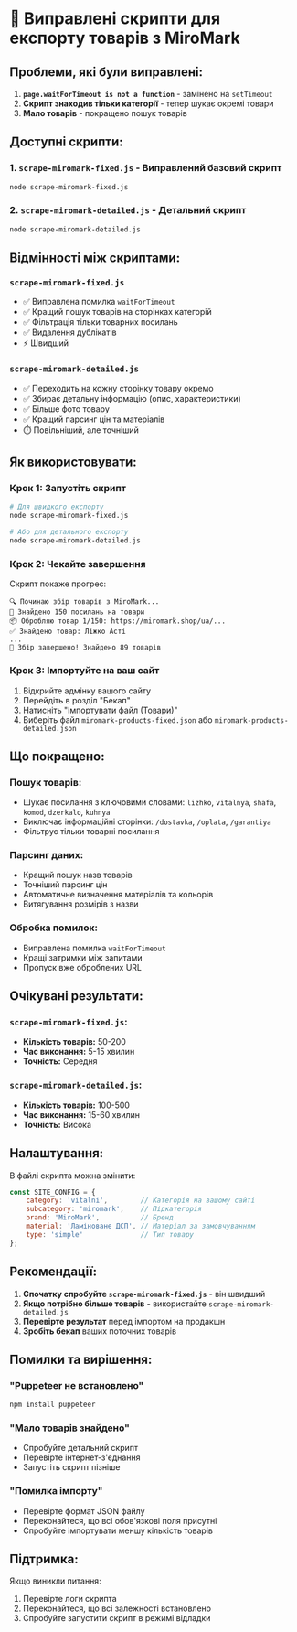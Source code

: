 # 🔧 Виправлені скрипти для експорту товарів з MiroMark

## Проблеми, які були виправлені:

1. **`page.waitForTimeout is not a function`** - замінено на `setTimeout`
2. **Скрипт знаходив тільки категорії** - тепер шукає окремі товари
3. **Мало товарів** - покращено пошук товарів

## Доступні скрипти:

### 1. `scrape-miromark-fixed.js` - Виправлений базовий скрипт
```bash
node scrape-miromark-fixed.js
```

### 2. `scrape-miromark-detailed.js` - Детальний скрипт
```bash
node scrape-miromark-detailed.js
```

## Відмінності між скриптами:

### `scrape-miromark-fixed.js`
- ✅ Виправлена помилка `waitForTimeout`
- ✅ Кращий пошук товарів на сторінках категорій
- ✅ Фільтрація тільки товарних посилань
- ✅ Видалення дублікатів
- ⚡ Швидший

### `scrape-miromark-detailed.js`
- ✅ Переходить на кожну сторінку товару окремо
- ✅ Збирає детальну інформацію (опис, характеристики)
- ✅ Більше фото товару
- ✅ Кращий парсинг цін та матеріалів
- ⏱️ Повільніший, але точніший

## Як використовувати:

### Крок 1: Запустіть скрипт
```bash
# Для швидкого експорту
node scrape-miromark-fixed.js

# Або для детального експорту
node scrape-miromark-detailed.js
```

### Крок 2: Чекайте завершення
Скрипт покаже прогрес:
```
🔍 Починаю збір товарів з MiroMark...
📂 Знайдено 150 посилань на товари
📦 Обробляю товар 1/150: https://miromark.shop/ua/...
✅ Знайдено товар: Ліжко Асті
...
🎉 Збір завершено! Знайдено 89 товарів
```

### Крок 3: Імпортуйте на ваш сайт
1. Відкрийте адмінку вашого сайту
2. Перейдіть в розділ "Бекап"
3. Натисніть "Імпортувати файл (Товари)"
4. Виберіть файл `miromark-products-fixed.json` або `miromark-products-detailed.json`

## Що покращено:

### Пошук товарів:
- Шукає посилання з ключовими словами: `lizhko`, `vitalnya`, `shafa`, `komod`, `dzerkalo`, `kuhnya`
- Виключає інформаційні сторінки: `/dostavka`, `/oplata`, `/garantiya`
- Фільтрує тільки товарні посилання

### Парсинг даних:
- Кращий пошук назв товарів
- Точніший парсинг цін
- Автоматичне визначення матеріалів та кольорів
- Витягування розмірів з назви

### Обробка помилок:
- Виправлена помилка `waitForTimeout`
- Кращі затримки між запитами
- Пропуск вже оброблених URL

## Очікувані результати:

### `scrape-miromark-fixed.js`:
- **Кількість товарів:** 50-200
- **Час виконання:** 5-15 хвилин
- **Точність:** Середня

### `scrape-miromark-detailed.js`:
- **Кількість товарів:** 100-500
- **Час виконання:** 15-60 хвилин
- **Точність:** Висока

## Налаштування:

В файлі скрипта можна змінити:
```javascript
const SITE_CONFIG = {
    category: 'vitalni',        // Категорія на вашому сайті
    subcategory: 'miromark',    // Підкатегорія
    brand: 'MiroMark',          // Бренд
    material: 'Ламіноване ДСП', // Матеріал за замовчуванням
    type: 'simple'              // Тип товару
};
```

## Рекомендації:

1. **Спочатку спробуйте `scrape-miromark-fixed.js`** - він швидший
2. **Якщо потрібно більше товарів** - використайте `scrape-miromark-detailed.js`
3. **Перевірте результат** перед імпортом на продакшн
4. **Зробіть бекап** ваших поточних товарів

## Помилки та вирішення:

### "Puppeteer не встановлено"
```bash
npm install puppeteer
```

### "Мало товарів знайдено"
- Спробуйте детальний скрипт
- Перевірте інтернет-з'єднання
- Запустіть скрипт пізніше

### "Помилка імпорту"
- Перевірте формат JSON файлу
- Переконайтеся, що всі обов'язкові поля присутні
- Спробуйте імпортувати меншу кількість товарів

## Підтримка:

Якщо виникли питання:
1. Перевірте логи скрипта
2. Переконайтеся, що всі залежності встановлено
3. Спробуйте запустити скрипт в режимі відладки 